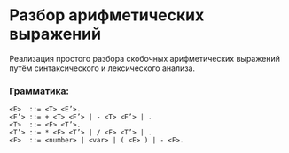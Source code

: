 # Разбор арифметических выражений 
Реализация простого разбора скобочных арифметических выражений путём синтаксического и лексического анализа.
### Грамматика:
	<E>  ::= <T> <E’>. 
	<E’> ::= + <T> <E’> | - <T> <E’> | . 
	<T>  ::= <F> <T’>. 
	<T’> ::= * <F> <T’> | / <F> <T’> | . 
	<F>  ::= <number> | <var> | ( <E> ) | - <F>.
